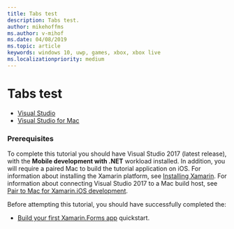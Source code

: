 ```yaml
---
title: Tabs test
description: Tabs test.
author: mikehoffms
ms.author: v-mihof
ms.date: 04/08/2019
ms.topic: article
keywords: windows 10, uwp, games, xbox, xbox live
ms.localizationpriority: medium
---
```


# Tabs test

  <div class="tabGroup" id="tabgroup_CeZOj-G++Q">
    <ul role="tablist">
      <li role="presentation">
        <a href="#tabpanel_CeZOj-G++Q_vswin" role="tab" aria-controls="tabpanel_CeZOj-G++Q_vswin" data-tab="vswin" tabindex="0" aria-selected="true" data-linktype="self-bookmark">Visual Studio</a>
      </li>
      <li role="presentation">
        <a href="#tabpanel_CeZOj-G++Q_vsmac" role="tab" aria-controls="tabpanel_CeZOj-G++Q_vsmac" data-tab="vsmac" tabindex="-1" data-linktype="self-bookmark">Visual Studio for Mac</a>
      </li>
    </ul>
    <section id="tabpanel_CeZOj-G++Q_vswin" role="tabpanel" data-tab="vswin">
      <h3 id="prerequisites">Prerequisites</h3>
      <p>To complete this tutorial you should have Visual Studio 2017 (latest release), with the <strong>Mobile development with .NET</strong> workload installed. In addition, you will require a paired Mac to build the tutorial application on iOS. For information about installing the Xamarin platform, see <a href="../../installation/index" data-linktype="relative-path">Installing Xamarin</a>. For information about connecting Visual Studio 2017 to a Mac build host, see <a href="../../../ios/get-started/installation/windows/connecting-to-mac/index" data-linktype="relative-path">Pair to Mac for Xamarin.iOS development</a>.</p>
      <p>Before attempting this tutorial, you should have successfully completed the:</p>
      <ul>
        <li><a href="../../first-app/index" data-linktype="relative-path">Build your first Xamarin.Forms app</a> quickstart.</li>
      </ul>
    </section>
    <section id="tabpanel_CeZOj-G++Q_vsmac" role="tabpanel" data-tab="vsmac" aria-hidden="true" hidden="hidden">
      <h3 id="prerequisites-1">Prerequisites</h3>
      <p>To complete this tutorial you should have Visual Studio for Mac (latest release), with iOS and Android platform support installed. In addition, you will also require Xcode (latest release). For more information about installing the Xamarin platform, see <a href="../../installation/index" data-linktype="relative-path">Installing Xamarin</a>.</p>
      <p>Before attempting this tutorial, you should have successfully completed the:</p>
      <ul>
        <li><a href="../../first-app/index" data-linktype="relative-path">Build your first Xamarin.Forms app</a> quickstart.</li>
      </ul>
    </section>
  </div>
